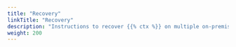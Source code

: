 ```yaml
---
title: "Recovery"
linkTitle: "Recovery"
description: "Instructions to recover {{% ctx %}} on multiple on-premise servers with high availability (HA)."
weight: 200
---
```

